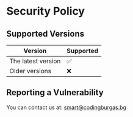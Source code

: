 # Security Policy

## Supported Versions

| Version | Supported          |
| ------- | ------------------ |
| The latest version   | :white_check_mark: |
| Older versions  | :x: |

## Reporting a Vulnerability

You can contact us at: smart@codingburgas.bg
